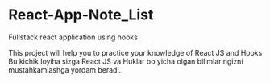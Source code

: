 # React-App-Note_List
Fullstack react application using hooks

This project will help you to practice your knowledge of React JS and Hooks
Bu kichik loyiha sizga React JS va Huklar bo'yicha olgan bilimlaringizni mustahkamlashga yordam beradi.
